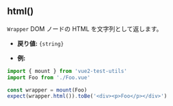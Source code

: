 ## html()

`Wrapper` DOM ノードの HTML を文字列として返します。

- **戻り値:** `{string}`

- **例:**

```js
import { mount } from 'vue2-test-utils'
import Foo from './Foo.vue'

const wrapper = mount(Foo)
expect(wrapper.html()).toBe('<div><p>Foo</p></div>')
```
